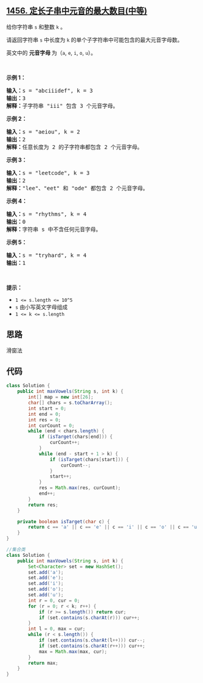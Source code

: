 ## [1456. 定长子串中元音的最大数目(中等)](https://leetcode-cn.com/problems/maximum-number-of-vowels-in-a-substring-of-given-length/)
<div class="notranslate"><p>给你字符串 <code>s</code> 和整数 <code>k</code> 。</p>

<p>请返回字符串 <code>s</code> 中长度为 <code>k</code> 的单个子字符串中可能包含的最大元音字母数。</p>

<p>英文中的 <strong>元音字母 </strong>为（<code>a</code>, <code>e</code>, <code>i</code>, <code>o</code>, <code>u</code>）。</p>

<p>&nbsp;</p>

<p><strong>示例 1：</strong></p>

<pre><strong>输入：</strong>s = "abciiidef", k = 3
<strong>输出：</strong>3
<strong>解释：</strong>子字符串 "iii" 包含 3 个元音字母。
</pre>

<p><strong>示例 2：</strong></p>

<pre><strong>输入：</strong>s = "aeiou", k = 2
<strong>输出：</strong>2
<strong>解释：</strong>任意长度为 2 的子字符串都包含 2 个元音字母。
</pre>

<p><strong>示例 3：</strong></p>

<pre><strong>输入：</strong>s = "leetcode", k = 3
<strong>输出：</strong>2
<strong>解释：</strong>"lee"、"eet" 和 "ode" 都包含 2 个元音字母。
</pre>

<p><strong>示例 4：</strong></p>

<pre><strong>输入：</strong>s = "rhythms", k = 4
<strong>输出：</strong>0
<strong>解释：</strong>字符串 s 中不含任何元音字母。
</pre>

<p><strong>示例 5：</strong></p>

<pre><strong>输入：</strong>s = "tryhard", k = 4
<strong>输出：</strong>1
</pre>

<p>&nbsp;</p>

<p><strong>提示：</strong></p>

<ul>
	<li><code>1 &lt;= s.length &lt;= 10^5</code></li>
	<li><code>s</code> 由小写英文字母组成</li>
	<li><code>1 &lt;= k &lt;= s.length</code></li>
</ul>
</div>

## 思路
滑窗法  

## 代码
```java
class Solution {
    public int maxVowels(String s, int k) {
        int[] map = new int[26];
        char[] chars = s.toCharArray();
        int start = 0;
        int end = 0;
        int res = 0;
        int curCount = 0;
        while (end < chars.length) {
            if (isTarget(chars[end])) {
                curCount++;
            }
            while (end - start + 1 > k) {
                if (isTarget(chars[start])) {
                    curCount--;
                }
                start++;
            }
            res = Math.max(res, curCount);
            end++;
        }
        return res;
    }

    private boolean isTarget(char c) {
        return c == 'a' || c == 'e' || c == 'i' || c == 'o' || c == 'u';
    }
}
```
```java
//集合类
class Solution {
    public int maxVowels(String s, int k) {
        Set<Character> set = new HashSet();
        set.add('a');
        set.add('e');
        set.add('i');
        set.add('o');
        set.add('u');
        int r = 0, cur = 0;
        for (r = 0; r < k; r++) {
            if (r >= s.length()) return cur;
            if (set.contains(s.charAt(r))) cur++;
        }
        int l = 0, max = cur;
        while (r < s.length()) {
            if (set.contains(s.charAt(l++))) cur--;
            if (set.contains(s.charAt(r++))) cur++;
            max = Math.max(max, cur);
        }
        return max;
    }
}
```